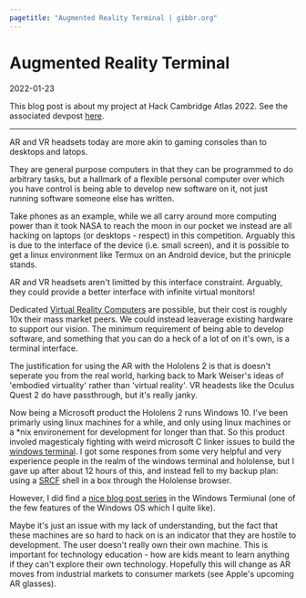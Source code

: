 ```yaml
---
pagetitle: "Augmented Reality Terminal | gibbr.org"
---
```


# Augmented Reality Terminal

2022-01-23

This blog post is about my project at Hack Cambridge Atlas 2022. See the associated devpost [here](https://devpost.com/software/augmented-reality-terminal).

<hr>

AR and VR headsets today are more akin to gaming consoles than to desktops and latops.

They are general purpose computers in that they can be programmed to do arbitrary tasks, but a hallmark of a flexible personal computer over which you have control is being able to develop new software on it, not just running software someone else has written.

Take phones as an example, while we all carry around more computing power than it took NASA to reach the moon in our pocket we instead are all hacking on laptops (or desktops - respect) in this competition. Arguably this is due to the interface of the device (i.e. small screen), and it is possible to get a linux environment like Termux on an Android device, but the prinicple stands.

AR and VR headsets aren't limitted by this interface constraint. Arguably, they could provide a better interface with infinite virtual monitors!

Dedicated [Virtual Reality Computers](https://simulavr.com/blog/kickstarter-pricing/) are possible, but their cost is roughly 10x their mass market peers. We could instead leaverage existing hardware to support our vision. The minimum requirement of being able to develop software, and something that you can do a heck of a lot of on it's own, is a terminal interface.

The justification for using the AR with the Hololens 2 is that is doesn't seperate you from the real world, harking back to Mark Weiser's ideas of 'embodied virtuality' rather than 'virtual reality'. VR headests like the Oculus Quest 2 do have passthrough, but it's really janky.

Now being a Microsoft product the Hololens 2 runs Windows 10. I've been primarly using linux machines for a while, and only using linux machines or a *nix environement for development for longer than that. So this product involed magesticaly fighting with weird microsoft C linker issues to build the [windows terminal](https://github.com/microsoft/terminal). I got some respones from some very helpful and very experience people in the realm of the windows terminal and hololense, but I gave up after about 12 hours of this, and instead fell to my backup plan: using a [SRCF](https://www.srcf.net/) shell in a box through the Hololense browser.

However, I did find a [nice blog post series](https://devblogs.microsoft.com/commandline/windows-command-line-backgrounder/) in the Windows Termiunal (one of the few features of the Windows OS which I quite like).

Maybe it's just an issue with my lack of understanding, but the fact that these machines are so hard to hack on is an indicator that they are hostile to development. The user doesn't really own their own machine. This is important for technology education - how are kids meant to learn anything if they can't explore their own technology. Hopefully this will change as AR moves from industrial markets to consumer markets (see Apple's upcoming AR glasses).
